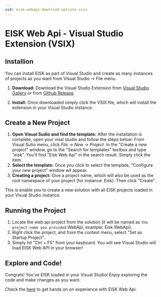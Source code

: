 ```yaml
---
uid: eisk-webapi-download-options-visx
---
```

# EISK Web Api - Visual Studio Extension (VSIX)

## Installion

You can install EISK as part of Visual Studio and create as many instances of projects as you want from Visual Studio -> File menu.

1) **Download:** Download the Visual Studio Extension from [Visual Studio Gallery](https://marketplace.visualstudio.com/items?itemName=AshrafulAlam.Eisk) or from [Github Release](https://github.com/EISK/eisk.webapi/releases). 

2) **Install:** Once downloaded simply click the VSIX file, which will install the extension in your Visual Studio instance.

## Create a New Project

1) **Open Visual Sudio and find the template:** After the installation is complete, open your visal studio and follow the steps below: From Visual Sutio menu, click *File -> New -> Project*. In the "Create a new project" window, go to the "Search for templates" textbox and type "eisk". You'll find "Eisk Web Api" in the search result. Simply click the item. 
2) **Select the template:** Once you click to select the template, "Configure your new project" window wil appear. 
3) **Creating a project:** Give a project name, which will also be used as the root namespace of your project (for instance: Eisk). Then click "Create". 

This is enable you to create a new solution with all EISK projects loaded in your Visual Studio instance.

## Running the Project

1) Locate the web api project from the solution (it will be named as `the project name you provided`.WebApi, example: Eisk.WebApi). 
2) Right click the project, and from the context menu, select "Set as Startup Project". 
3) Simply hit "Ctrl + F5" from your keyboard. You will see Visual Studio will load EISK Web API in your browser!

## Explore and Code!

Congrats! You've EISK loaded in your Visual Studio! Enjoy exploring the code and make changes as you want.

Check the [here](xref:eisk-webapi-handson-walkthrough-create-service-api) to get hands on on experience with EISK Web Api. 
